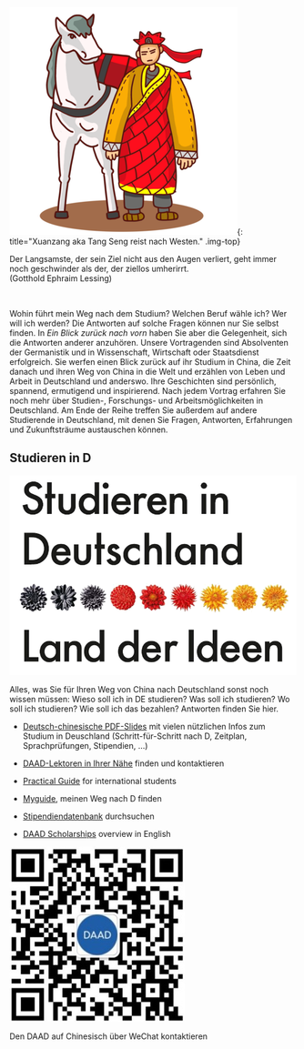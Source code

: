 ![](images/toWest.png){: title="Xuanzang aka Tang Seng reist nach Westen." .img-top}

<p id="quote">
Der Langsamste, der sein Ziel nicht aus den Augen verliert, geht immer noch geschwinder als der, der ziellos umherirrt. <br> (Gotthold Ephraim Lessing)
</p>

<br>

Wohin führt mein Weg nach dem Studium? Welchen Beruf wähle ich? Wer will ich werden? Die Antworten auf solche Fragen können nur Sie selbst finden. In *Ein Blick zurück nach vorn* haben Sie aber die Gelegenheit, sich die Antworten anderer anzuhören. Unsere Vortragenden sind Absolventen der Germanistik und in Wissenschaft, Wirtschaft oder Staatsdienst erfolgreich. Sie werfen einen Blick zurück auf ihr Studium in China, die Zeit danach und ihren Weg von China in die Welt und erzählen von Leben und Arbeit in Deutschland und anderswo. Ihre Geschichten sind persönlich, spannend, ermutigend und inspirierend. Nach jedem Vortrag erfahren Sie noch mehr über Studien-, Forschungs- und Arbeitsmöglichkeiten in Deutschland. Am Ende der Reihe treffen Sie außerdem auf andere Studierende in Deutschland, mit denen Sie Fragen, Antworten, Erfahrungen und Zukunftsträume austauschen können. 

## Studieren in D

<div class="row">
<img src="images/SiG_Logo_de_transparent.png" class="img-left" />
<p class="text-right" markdown="1">
Alles, was Sie für Ihren Weg von China nach Deutschland sonst noch wissen müssen: Wieso soll ich in DE studieren? Was soll ich studieren? Wo soll ich studieren? Wie soll ich das bezahlen? Antworten finden Sie hier.
</p>
</div>


* [Deutsch-chinesische PDF-Slides](material/vortrag.pdf) mit vielen nützlichen Infos zum Studium in Deuschland (Schritt-für-Schritt nach D, Zeitplan, Sprachprüfungen, Stipendien, ...)

* [DAAD-Lektoren in Ihrer Nähe](https://www.daad.org.cn/de/studieren-forschen-lehren-in-china/germanistik/daad-lektoren/) finden und kontaktieren
* [Practical Guide](material/sid_en_2019.pdf) for international students
* [Myguide](https://www.myguide.de/en/), meinen Weg nach D finden

* [Stipendiendatenbank](https://www2.daad.de/deutschland/stipendium/datenbank/de/21148-stipendiendatenbank/) durchsuchen
* [DAAD Scholarships](material/studieren_forschen_engl_st11_2022.pdf) overview in English



<div class="row">
<img src="images/qr-daad.jpg" class="img-left" />

<p class="text-right" markdown="1">
Den DAAD auf Chinesisch über WeChat kontaktieren
</p>
</div>

